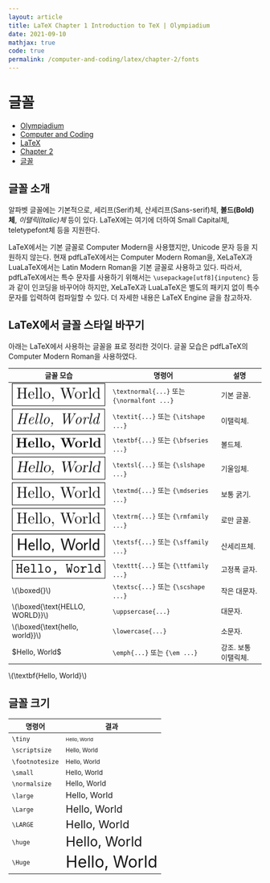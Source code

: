 ```yaml
---
layout: article
title: LaTeX Chapter 1 Introduction to TeX | Olympiadium
date: 2021-09-10
mathjax: true
code: true
permalink: /computer-and-coding/latex/chapter-2/fonts
---
```

# 글꼴
<ul class="breadcrumb">
	<li><a href="{{ site.homeurl }}">Olympiadium</a></li> 
	<li><a href="{{ site.homeurl }}computer-and-coding/">Computer and Coding</a></li> 
	<li><a href="{{ site.homeurl }}computer-and-coding/latex/">LaTeX</a></li>
	<li><a href="{{ site.homeurl }}computer-and-coding/latex/chapter-2/">Chapter 2</a></li>
	<li><a href="{{ site.homeurl }}computer-and-coding/latex/chapter-2/fonts/">글꼴</a></li>
</ul>

## 글꼴 소개
알파벳 글꼴에는 기본적으로, 세리프(Serif)체, 산세리프(Sans-serif)체, <b>볼드(Bold)체</b>, <i>이탤릭(Italic)체</i> 등이 있다. LaTeX에는 여기에 더하여 Small Capital체, teletypefont체 등을 지원한다.

LaTeX에서는 기본 글꼴로 Computer Modern을 사용했지만, Unicode 문자 등을 지원하지 않는다. 현재 pdfLaTeX에서는 Computer Modern Roman을, XeLaTeX과 LuaLaTeX에서는 Latin Modern Roman을 기본 글꼴로 사용하고 있다. 따라서, pdfLaTeX에서는 특수 문자를 사용하기 위해서는 <code class="lang-latex">\usepackage[utf8]{inputenc}</code> 등과 같이 인코딩을 바꾸어야 하지만, XeLaTeX과 LuaLaTeX은 별도의 패키지 없이 특수 문자를 입력하여 컴파일할 수 있다. 더 자세한 내용은 LaTeX Engine 글을 참고하자.

## LaTeX에서 글꼴 스타일 바꾸기
아래는 LaTeX에서 사용하는 글꼴을 표로 정리한 것이다. 글꼴 모습은 pdfLaTeX의 Computer Modern Roman을 사용하였다.

<table>
<thead>
<tr>
<th>글꼴 모습</th>
<th>명령어</th>
<th>설명</th>
</tr>
</thead>
<tbody>
<tr>
<td><img src="/images/posts/latex/fonts/textnormal.svg" style="vertical-align: bottom;" width="100%"></td>
<td><code class="lang-latex">\textnormal{...}</code> 또는 <code class="lang-latex">{\normalfont ...}</code></td>
<td>기본 글꼴.</td>
</tr>
<tr>
<td><img src="/images/posts/latex/fonts/textit.svg" style="vertical-align: bottom;" width="100%"></td>
<td><code class="lang-latex">\textit{...}</code> 또는 <code class="lang-latex">{\itshape ...}</code></td>
<td>이탤릭체.</td>
</tr>
<tr>
<td><img src="/images/posts/latex/fonts/textbf.svg" style="vertical-align: bottom;" width="100%"></td>
<td><code class="lang-latex">\textbf{...}</code> 또는 <code class="lang-latex">{\bfseries ...}</code></td>
<td>볼드체.</td>
</tr>
<tr>
<td><img src="/images/posts/latex/fonts/textsl.svg" style="vertical-align: bottom;" width="100%"></td>
<td><code class="lang-latex">\textsl{...}</code> 또는 <code class="lang-latex">{\slshape ...}</code></td>
<td>기울임체.</td>
</tr>
<tr>
<td><img src="/images/posts/latex/fonts/textmd.svg" style="vertical-align: bottom;" width="100%"></td>
<td><code class="lang-latex">\textmd{...}</code> 또는 <code class="lang-latex">{\mdseries ...}</code></td>
<td>보통 굵기.</td>
</tr>
<tr>
<td><img src="/images/posts/latex/fonts/textrm.svg" style="vertical-align: bottom;" width="100%"></td>
<td><code class="lang-latex">\textrm{...}</code> 또는 <code class="lang-latex">{\rmfamily ...}</code></td>
<td>로만 글꼴.</td>
</tr>
<tr>
<td><img src="/images/posts/latex/fonts/textsf.svg" style="vertical-align: bottom;" width="100%"></td>
<td><code class="lang-latex">\textsf{...}</code> 또는 <code class="lang-latex">{\sffamily ...}</code></td>
<td>산세리프체.</td>
</tr>
<tr>
<td><img src="/images/posts/latex/fonts/texttt.svg" style="vertical-align: bottom;" width="100%"></td>
<td><code class="lang-latex">\texttt{...}</code> 또는 <code class="lang-latex">{\ttfamily ...}</code></td>
<td>고정폭 글자.</td>
</tr>
<tr>
<td>\(\boxed{}\)</td>
<td><code class="lang-latex">\textsc{...}</code> 또는 <code class="lang-latex">{\scshape ...}</code></td>
<td>작은 대문자.</td>
</tr>
<tr>
<td>\(\boxed{\text{HELLO, WORLD}}\)</td>
<td><code class="lang-latex">\uppsercase{...}</code></td>
<td>대문자.</td>
</tr>
<tr>
<td>\(\boxed{\text{hello, world}}\)</td>
<td><code class="lang-latex">\lowercase{...}</code></td>
<td>소문자.</td>
</tr>
<tr>
<td>$Hello, World$</td>
<td><code class="lang-latex">\emph{...}</code> 또는 <code class="lang-latex">{\em ...}</code></td>
<td>강조. 보통 이탤릭체.</td>
</tr>
</tbody>
</table>
\(\textbf{Hello, World}\)

## 글꼴 크기

<table>
<thead>
<tr>
<th>명령어</th>
<th>결과</th>
</tr>
</thead>
<tbody>
<tr>
<td><code class="lang-latex">\tiny</code>
</td>
<td><span style="font-size:68%;">Hello, World</span>
</td></tr>
<tr>
<td><code class="lang-latex">\scriptsize</code>
</td>
<td><span style="font-size:80%;">Hello, World</span>
</td></tr>
<tr>
<td><code class="lang-latex">\footnotesize</code>
</td>
<td><span style="font-size:85%;">Hello, World</span>
</td></tr>
<tr>
<td><code class="lang-latex">\small</code>
</td>
<td><span style="font-size:92%;">Hello, World</span>
</td></tr>
<tr>
<td><code class="lang-latex">\normalsize</code>
</td>
<td><span style="font-size:100%;">Hello, World</span>
</td></tr>
<tr>
<td><code class="lang-latex">\large</code>
</td>
<td><span style="font-size:117%;">Hello, World</span>
</td></tr>
<tr>
<td><code class="lang-latex">\Large</code>
</td>
<td><span style="font-size:141%;">Hello, World</span>
</td></tr>
<tr>
<td><code class="lang-latex">\LARGE</code>
</td>
<td><span style="font-size:158%;">Hello, World</span>
</td></tr>
<tr>
<td><code class="lang-latex">\huge</code>
</td>
<td><span style="font-size:190%;">Hello, World</span>
</td></tr>
<tr>
<td><code class="lang-latex">\Huge</code>
</td>
<td><span style="font-size:228%;">Hello, World</span>
</td></tr></tbody>